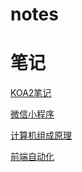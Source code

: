 # notes
# 笔记

[KOA2笔记](https://github.com/JferLao/notes/blob/master/KOA2%E7%AC%94%E8%AE%B0.markdown)

[微信小程序](https://github.com/JferLao/notes/blob/master/%E5%BE%AE%E4%BF%A1%E5%B0%8F%E7%A8%8B%E5%BA%8F%E7%AC%94%E8%AE%B0.markdown)

[计算机组成原理](https://github.com/JferLao/notes/blob/master/%E8%AE%A1%E7%AE%97%E6%9C%BA%E7%BB%84%E6%88%90%E5%8E%9F%E7%90%86)

[前端自动化](https://github.com/JferLao/notes/blob/master/%E5%89%8D%E7%AB%AF%E8%87%AA%E5%8A%A8%E5%8C%96.md)
